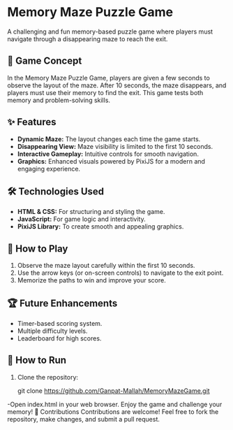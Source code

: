 
# Memory Maze Puzzle Game

A challenging and fun memory-based puzzle game where players must navigate through a disappearing maze to reach the exit.

## 🧩 Game Concept
In the Memory Maze Puzzle Game, players are given a few seconds to observe the layout of the maze. After 10 seconds, the maze disappears, and players must use their memory to find the exit. This game tests both memory and problem-solving skills.

## ✨ Features
- **Dynamic Maze:** The layout changes each time the game starts.
- **Disappearing View:** Maze visibility is limited to the first 10 seconds.
- **Interactive Gameplay:** Intuitive controls for smooth navigation.
- **Graphics:** Enhanced visuals powered by PixiJS for a modern and engaging experience.

## 🛠️ Technologies Used
- **HTML & CSS:** For structuring and styling the game.
- **JavaScript:** For game logic and interactivity.
- **PixiJS Library:** To create smooth and appealing graphics.

## 🚀 How to Play
1. Observe the maze layout carefully within the first 10 seconds.
2. Use the arrow keys (or on-screen controls) to navigate to the exit point.
3. Memorize the paths to win and improve your score.

## 🏆 Future Enhancements
- Timer-based scoring system.
- Multiple difficulty levels.
- Leaderboard for high scores.

## 📂 How to Run
1. Clone the repository:
   
   git clone https://github.com/Ganpat-Mallah/MemoryMazeGame.git

-Open index.html in your web browser.
Enjoy the game and challenge your memory!
🤝 Contributions
Contributions are welcome! Feel free to fork the repository, make changes, and submit a pull request.


